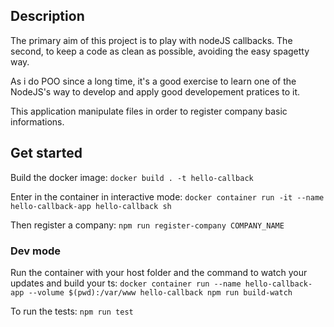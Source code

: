 ## Description

The primary aim of this project is to play with nodeJS callbacks.
The second, to keep a code as clean as possible, avoiding the easy spagetty way.

As i do POO since a long time, it's a good exercise to learn one of the NodeJS's way to develop and apply good developement pratices to it.

This application manipulate files in order to register company basic informations.

## Get started
Build the docker image: `docker build . -t hello-callback`

Enter in the container in interactive mode: `docker container run -it --name hello-callback-app hello-callback sh`

Then register a company: `npm run register-company COMPANY_NAME`

### Dev mode
Run the container with your host folder and the command to watch your updates and build your ts: `docker container run --name hello-callback-app --volume $(pwd):/var/www hello-callback npm run build-watch`

To run the tests: `npm run test`